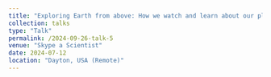 ```yaml
---
title: "Exploring Earth from above: How we watch and learn about our planet"
collection: talks
type: "Talk"
permalink: /2024-09-26-talk-5
venue: "Skype a Scientist"
date: 2024-07-12
location: "Dayton, USA (Remote)"
---
```



